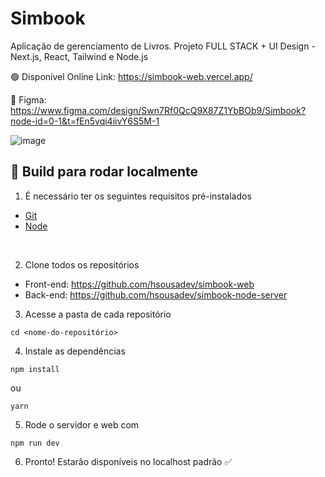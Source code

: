 # Simbook

Aplicação de gerenciamento de Livros. Projeto FULL STACK + UI Design - Next.js, React, Tailwind e Node.js

🟢 Disponível Online Link: https://simbook-web.vercel.app/

🎨 Figma: https://www.figma.com/design/Swn7Rf0QcQ9X87Z1YbBOb9/Simbook?node-id=0-1&t=fEn5vqi4iivY6S5M-1

![image](https://github.com/user-attachments/assets/42d791fd-4cf7-43a8-a4da-133e76e86af4)





## 🚀 Build para rodar localmente

1. É necessário ter os seguintes requisitos pré-instalados
- [Git](https://git-scm.com/)
- [Node](https://nodejs.org/en/)

<br />

2. Clone todos os repositórios

- Front-end: https://github.com/hsousadev/simbook-web
- Back-end: https://github.com/hsousadev/simbook-node-server

3. Acesse a pasta de cada repositório
```
cd <nome-do-repositório> 
```

4. Instale as dependências
```
npm install
```
ou

```
yarn
```

5. Rode o servidor e web com
```
npm run dev
```

6. Pronto! Estarão disponíveis no localhost padrão ✅

